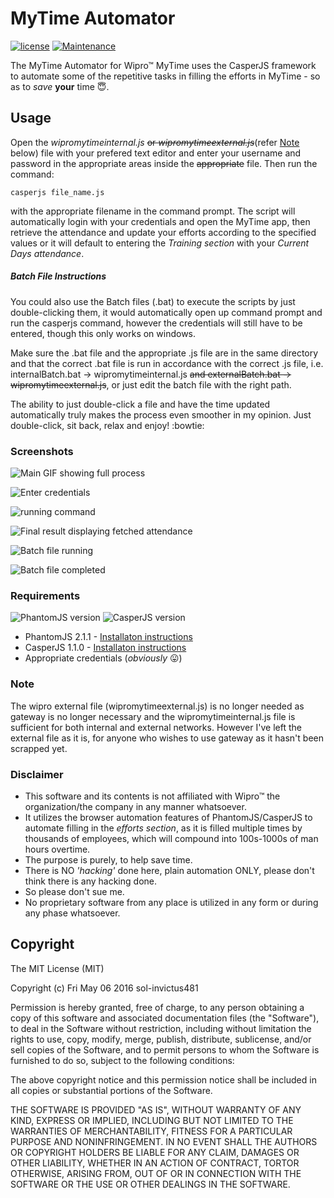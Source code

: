 # MyTime Automator

[![license](https://img.shields.io/github/license/mashape/apistatus.svg?maxAge=2592000?style=plastic)]() [![Maintenance](https://img.shields.io/maintenance/yes/2016.svg?maxAge=2592000?style=plastic)]()

The MyTime Automator for Wipro™ MyTime uses the CasperJS framework to automate some of the repetitive tasks in filling the efforts in MyTime - so as to _save_ **your** time :innocent:.

## Usage
Open  the _wipromytimeinternal.js_ ~~or _wipromytimeexternal.js_~~(refer [Note](#note) below) file with your prefered text editor and enter your username and password in the appropriate areas inside the ~~appropriate~~ file. Then run the command:

` casperjs file_name.js `

with the appropriate filename in the command prompt. The script will automatically login with your credentials and open the MyTime app, then retrieve the attendance and update your efforts according to the specified values or it will default to entering the _Training section_ with your _Current Days attendance_.

##### Batch File Instructions
You could also use the Batch files (.bat) to execute the scripts by just double-clicking them, it would automatically open up command prompt and run the casperjs command, however the credentials will still have to be entered, though this only works on windows.

Make sure the .bat file and the appropriate .js file are in the same directory and that the correct .bat file is run in accordance with the correct .js file, i.e. internalBatch.bat -> wipromytimeinternal.js ~~and externalBatch.bat -> wipromytimeexternal.js~~, or just edit the batch file with the right path.

The ability to just double-click a file and have the time updated automatically truly makes the process even smoother in my opinion. Just double-click, sit back, relax and enjoy! :bowtie:

### Screenshots

![Main GIF showing full process](./screenshots/mainGIF-optimized.gif?raw=true "Main GIF showing full process")

![Enter credentials](./screenshots/enterCredentials.JPG?raw=true "Enter credentials")

![running command](./screenshots/openedMyTime.JPG?raw=true "running command")

![Final result displaying fetched attendance](./screenshots/finalResult.JPG?raw=true "Completed process")

![Batch file running](./screenshots/batchFileRunning.png?raw=true "Batch file")

![Batch file completed](./screenshots/batchFileComplete.png?raw=true "Batch file complete")

### Requirements 
![PhantomJS version](https://img.shields.io/badge/PhantomJS-2.1.1-green.svg?style=flat-square)
![CasperJS version](https://img.shields.io/badge/CasperJS-1.1.0-red.svg?style=flat-square)

* PhantomJS 2.1.1 - [Installaton instructions](http://phantomjs.org/download.html)
* CasperJS 1.1.0 - [Installaton instructions](http://docs.casperjs.org/en/latest/installation.html)
* Appropriate credentials (_obviously_ :stuck_out_tongue:)

### Note
The wipro external file (wipromytimeexternal.js) is no longer needed as gateway is no longer necessary and the wipromytimeinternal.js file is sufficient for both internal and external networks. However I've left the external file as it is, for anyone who wishes to use gateway as it hasn't been scrapped yet.

### Disclaimer

* This software and its contents is not affiliated with Wipro™ the organization/the company in any manner whatsoever.
* It utilizes the browser automation features of PhantomJS/CasperJS to automate filling in the _efforts section_, as it is filled multiple times by thousands of employees, which will compound into 100s-1000s of man hours overtime.
* The purpose is purely, to help save time.
* There is NO _'hacking'_ done here, plain automation ONLY, please don't think there is any hacking done.
* So please don't sue me.
* No proprietary software from any place is utilized in any form or during any phase whatsoever.

## Copyright

The MIT License (MIT)

Copyright (c) Fri May 06 2016 sol-invictus481

Permission is hereby granted, free of charge, to any person obtaining a copy of
this software and associated documentation files (the "Software"), to deal in
the Software without restriction, including without limitation the rights to
use, copy, modify, merge, publish, distribute, sublicense, and/or sell copies of
the Software, and to permit persons to whom the Software is furnished to do so,
subject to the following conditions:

The above copyright notice and this permission notice shall be included in all
copies or substantial portions of the Software.

THE SOFTWARE IS PROVIDED "AS IS", WITHOUT WARRANTY OF ANY KIND, EXPRESS OR IMPLIED, INCLUDING BUT NOT LIMITED TO THE WARRANTIES OF MERCHANTABILITY, FITNESS FOR A PARTICULAR PURPOSE AND NONINFRINGEMENT. IN NO EVENT SHALL THE AUTHORS OR COPYRIGHT HOLDERS BE LIABLE FOR ANY CLAIM, DAMAGES OR OTHER LIABILITY, WHETHER IN AN ACTION OF CONTRACT, TORTOR OTHERWISE, ARISING FROM, OUT OF OR IN CONNECTION WITH THE SOFTWARE OR THE USE OR OTHER DEALINGS IN THE SOFTWARE.